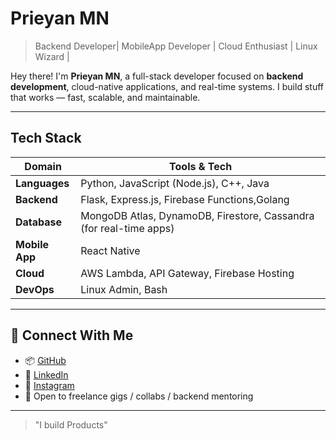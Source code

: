 # Prieyan MN

> Backend Developer| MobileApp Developer | Cloud Enthusiast | Linux Wizard | 

Hey there! I'm **Prieyan MN**, a full-stack developer focused on **backend development**, cloud-native applications, and real-time systems. I build stuff that works — fast, scalable, and maintainable.


---

## Tech Stack

| Domain        | Tools & Tech |
|--------------|--------------|
| **Languages** | Python, JavaScript (Node.js), C++, Java |
| **Backend**   | Flask, Express.js, Firebase Functions,Golang |
| **Database**  | MongoDB Atlas, DynamoDB, Firestore, Cassandra (for real-time apps) |
| **Mobile App**| React Native |
| **Cloud**     | AWS Lambda, API Gateway, Firebase Hosting |
| **DevOps**    | Linux Admin, Bash|


---

## 🔗 Connect With Me

- 📦 [GitHub](https://github.com/PRIEYAN)
- 💼 [LinkedIn](https://linkedin.com/in/prieyanmn2007)
- 📸 [Instagram](https://instagram.com/prie.deb)
- 💬 Open to freelance gigs / collabs / backend mentoring

---

> "I build Products"

